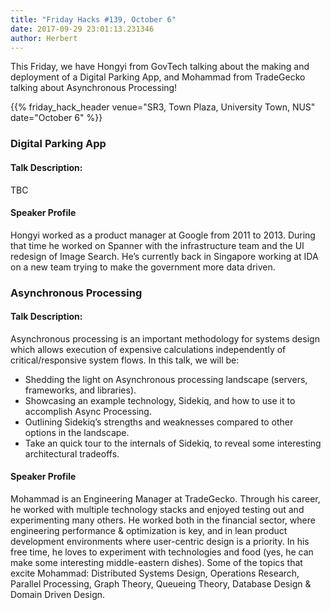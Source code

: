 ```yaml
---
title: "Friday Hacks #139, October 6"
date: 2017-09-29 23:01:13.231346
author: Herbert
---
```


This Friday, we have Hongyi from GovTech talking about the making and deployment of a Digital Parking App, and Mohammad from TradeGecko talking about Asynchronous Processing!

{{% friday_hack_header venue="SR3, Town Plaza, University Town, NUS" date="October 6" %}}

### Digital Parking App

#### Talk Description:

TBC

#### Speaker Profile

Hongyi worked as a product manager at Google from 2011 to 2013. During that time he worked on Spanner with the infrastructure team and the UI redesign of Image Search. He’s currently back in Singapore working at IDA on a new team trying to make the government more data driven.

### Asynchronous Processing

#### Talk Description:

Asynchronous processing is an important methodology for systems design which allows execution of expensive calculations independently of critical/responsive system flows. In this talk, we will be:

- Shedding the light on Asynchronous processing landscape (servers, frameworks, and libraries).
- Showcasing an example technology, Sidekiq, and how to use it to accomplish Async Processing.
- Outlining Sidekiq’s strengths and weaknesses compared to other options in the landscape.
- Take an quick tour to the internals of Sidekiq, to reveal some interesting architectural tradeoffs.

#### Speaker Profile

Mohammad is an Engineering Manager at TradeGecko. Through his career, he worked with multiple technology stacks and enjoyed testing out and experimenting many others. He worked both in the financial sector, where engineering performance & optimization is key, and in lean product development environments where user-centric design is a priority. In his free time, he loves to experiment with technologies and food (yes, he can make some interesting middle-eastern dishes). Some of the topics that excite Mohammad: Distributed Systems Design, Operations Research, Parallel Processing, Graph Theory, Queueing Theory, Database Design & Domain Driven Design.

